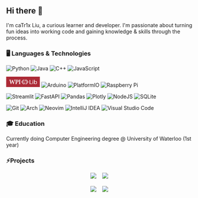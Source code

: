 ## Hi there 👋

I'm caTr1x Liu, a curious learner and developer. I'm passionate about turning fun ideas into working code and gaining knowledge & skills through the process. 

### 🖥️ Languages & Technologies

![Python](https://img.shields.io/badge/python-3670A0?style=for-the-badge&logo=python&logoColor=ffdd54) ![Java](https://img.shields.io/badge/java-%23ED8B00.svg?style=for-the-badge&logo=openjdk&logoColor=white) ![C++](https://img.shields.io/badge/c++-%2300599C.svg?style=for-the-badge&logo=c%2B%2B&logoColor=white) ![JavaScript](https://img.shields.io/badge/javascript-%23323330.svg?style=for-the-badge&logo=javascript&logoColor=%23F7DF1E)


[<img src="wpilib.jpeg" height="28gem"  alt="WPILib Logo"/>](https://wpilib.org/)  ![Arduino](https://img.shields.io/badge/-Arduino-00979D?style=for-the-badge&logo=Arduino&logoColor=white) ![PlatformIO](https://img.shields.io/badge/PlatformIO-%23222.svg?style=for-the-badge&logo=platformio&logoColor=%23f5822a)  ![Raspberry Pi](https://img.shields.io/badge/-Raspberry_Pi-C51A4A?style=for-the-badge&logo=Raspberry-Pi)

![Streamlit](https://img.shields.io/badge/Streamlit-%23FE4B4B.svg?style=for-the-badge&logo=streamlit&logoColor=white) ![FastAPI](https://img.shields.io/badge/FastAPI-005571?style=for-the-badge&logo=fastapi) ![Pandas](https://img.shields.io/badge/pandas-%23150458.svg?style=for-the-badge&logo=pandas&logoColor=white) ![Plotly](https://img.shields.io/badge/Plotly-%233F4F75.svg?style=for-the-badge&logo=plotly&logoColor=white) ![NodeJS](https://img.shields.io/badge/node.js-6DA55F?style=for-the-badge&logo=node.js&logoColor=white)  ![SQLite](https://img.shields.io/badge/sqlite-%2307405e.svg?style=for-the-badge&logo=sqlite&logoColor=white) 

![Git](https://img.shields.io/badge/git-%23F05033.svg?style=for-the-badge&logo=git&logoColor=white) ![Arch](https://img.shields.io/badge/Arch%20Linux-1793D1?logo=arch-linux&logoColor=fff&style=for-the-badge) ![Neovim](https://img.shields.io/badge/NeoVim-%2357A143.svg?&style=for-the-badge&logo=neovim&logoColor=white) ![IntelliJ IDEA](https://img.shields.io/badge/IntelliJIDEA-000000.svg?style=for-the-badge&logo=intellij-idea&logoColor=white) ![Visual Studio Code](https://img.shields.io/badge/Visual%20Studio%20Code-0078d7.svg?style=for-the-badge&logo=visual-studio-code&logoColor=white)

### 🎓 Education
Currently doing Computer Engineering degree @ University of Waterloo (1st year)

### ⚡Projects
<p align="center">
<a href="https://github.com/Shenzhen-Robotics-Alliance/maple-sim"><img src="./proj1.png" width="45%"></a>
&nbsp;&nbsp;
<a href="https://github.com/Shenzhen-Robotics-Alliance/Maple-Swerve-Skeleton"><img src="./proj2.png" width="45%"></a>
<br><br>
<a href="https://github.com/catr1xLiu/Intelli-Scope"><img src="./proj3.png" width="45%"></a>
&nbsp;&nbsp;
<img src="./proj4.png" width="45%">
</p>
